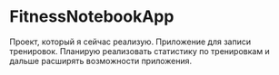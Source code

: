 # FitnessNotebookApp

Проект, который я сейчас реализую.
Приложение для записи тренировок. Планирую реализовать статистику по тренировкам и дальше расширять возможности приложения.
